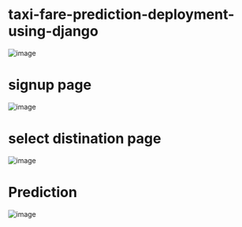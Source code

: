 
# taxi-fare-prediction-deployment-using-django

![image](https://github.com/nourhan-waleeed/taxi-fare-prediction-deployment-using-django/assets/83437486/2300d8de-2a9f-4bc8-8917-ae335023dc3e)
# signup page
![image](https://github.com/nourhan-waleeed/taxi-fare-prediction-deployment-using-django/assets/83437486/cc8772d4-f63f-44b8-9bb2-f6cf35202bd6)
# select distination page
![image](https://github.com/nourhan-waleeed/taxi-fare-prediction-deployment-using-django/assets/83437486/18a37a69-9a80-4fa1-9641-36440794d786)
# Prediction
![image](https://github.com/nourhan-waleeed/taxi-fare-prediction-deployment-using-django/assets/83437486/9ff93d15-b695-4034-91cd-b5aad9b1b91c)
